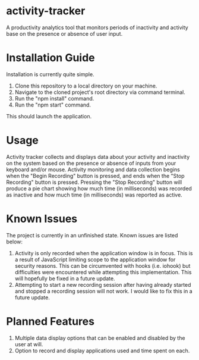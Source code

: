 # activity-tracker
A productivity analytics tool that monitors periods of inactivity and activity base on the presence or absence of user input.

# Installation Guide
Installation is currently quite simple.

1. Clone this repository to a local directory on your machine.
2. Navigate to the cloned project's root directory via command terminal.
3. Run the "npm install" command.
4. Run the "npm start" command.

This should launch the application.

# Usage
Activity tracker collects and displays data about your activity and inactivity on the system based on the presence or absence of inputs from your keyboard and/or mouse.
Activity monitoring and data collection begins when the "Begin Recording" button is pressed, and ends when the "Stop Recording" button is pressed.
Pressing the "Stop Recording" button will produce a pie chart showing how much time (in milliseconds) was recorded as inactive and how much time (in milliseconds) was reported as active.

# Known Issues
The project is currently in an unfinished state. Known issues are listed below:
1. Activity is only recorded when the application window is in focus. This is a result of JavaScript limiting scope to the application window for security reasons. This can be circumvented with hooks (i.e. iohook) but difficulties were encountered while attempting this implementation. This will hopefully be fixed in a future update.
2. Attempting to start a new recording session after having already started and stopped a recording session will not work. I would like to fix this in a future update.

# Planned Features
1. Multiple data display options that can be enabled and disabled by the user at will.
2. Option to record and display applications used and time spent on each.
